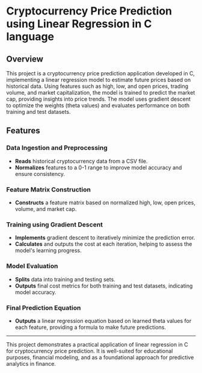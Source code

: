 # Cryptocurrency Price Prediction using Linear Regression in C language

## Overview
This project is a cryptocurrency price prediction application developed in C, implementing a linear regression model to estimate future prices based on historical data. Using features such as high, low, and open prices, trading volume, and market capitalization, the model is trained to predict the market cap, providing insights into price trends. The model uses gradient descent to optimize the weights (theta values) and evaluates performance on both training and test datasets.

## Features

### Data Ingestion and Preprocessing
- **Reads** historical cryptocurrency data from a CSV file.
- **Normalizes** features to a 0-1 range to improve model accuracy and ensure consistency.

### Feature Matrix Construction
- **Constructs** a feature matrix based on normalized high, low, open prices, volume, and market cap.

### Training using Gradient Descent
- **Implements** gradient descent to iteratively minimize the prediction error.
- **Calculates** and outputs the cost at each iteration, helping to assess the model's learning progress.

### Model Evaluation
- **Splits** data into training and testing sets.
- **Outputs** final cost metrics for both training and test datasets, indicating model accuracy.

### Final Prediction Equation
- **Outputs** a linear regression equation based on learned theta values for each feature, providing a formula to make future predictions.

---

This project demonstrates a practical application of linear regression in C for cryptocurrency price prediction. It is well-suited for educational purposes, financial modeling, and as a foundational approach for predictive analytics in finance.
